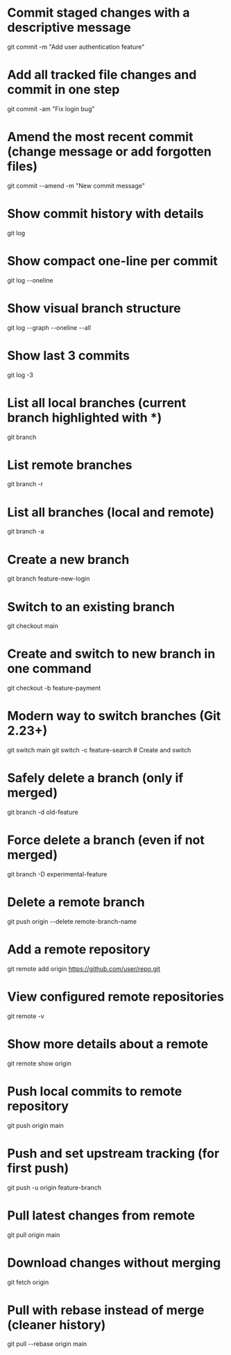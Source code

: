 # Commit staged changes with a descriptive message
git commit -m "Add user authentication feature"

# Add all tracked file changes and commit in one step
git commit -am "Fix login bug"

# Amend the most recent commit (change message or add forgotten files)
git commit --amend -m "New commit message"

# Show commit history with details
git log

# Show compact one-line per commit
git log --oneline

# Show visual branch structure
git log --graph --oneline --all

# Show last 3 commits
git log -3

# List all local branches (current branch highlighted with *)
git branch

# List remote branches
git branch -r

# List all branches (local and remote)
git branch -a

# Create a new branch
git branch feature-new-login

# Switch to an existing branch
git checkout main

# Create and switch to new branch in one command
git checkout -b feature-payment

# Modern way to switch branches (Git 2.23+)
git switch main
git switch -c feature-search  # Create and switch

# Safely delete a branch (only if merged)
git branch -d old-feature

# Force delete a branch (even if not merged)
git branch -D experimental-feature

# Delete a remote branch
git push origin --delete remote-branch-name

# Add a remote repository
git remote add origin https://github.com/user/repo.git

# View configured remote repositories
git remote -v

# Show more details about a remote
git remote show origin

# Push local commits to remote repository
git push origin main

# Push and set upstream tracking (for first push)
git push -u origin feature-branch

# Pull latest changes from remote
git pull origin main

# Download changes without merging
git fetch origin

# Pull with rebase instead of merge (cleaner history)
git pull --rebase origin main
